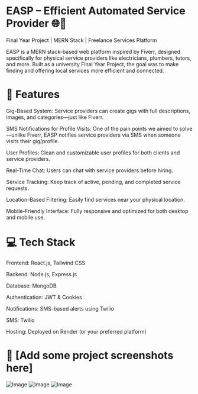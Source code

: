 # EASP – Efficient Automated Service Provider 🌐📱
Final Year Project | MERN Stack | Freelance Services Platform

EASP is a MERN stack-based web platform inspired by Fiverr, designed specifically for physical service providers like electricians, plumbers, tutors, and more. Built as a university Final Year Project, the goal was to make finding and offering local services more efficient and connected.

# 🔧 Features
Gig-Based System: Service providers can create gigs with full descriptions, images, and categories—just like Fiverr.

SMS Notifications for Profile Visits: One of the pain points we aimed to solve—unlike Fiverr, EASP notifies service providers via SMS when someone visits their gig/profile.

User Profiles: Clean and customizable user profiles for both clients and service providers.

Real-Time Chat: Users can chat with service providers before hiring.

Service Tracking: Keep track of active, pending, and completed service requests.

Location-Based Filtering: Easily find services near your physical location.

Mobile-Friendly Interface: Fully responsive and optimized for both desktop and mobile use.

# 💻 Tech Stack
Frontend: React.js, Tailwind CSS

Backend: Node.js, Express.js

Database: MongoDB

Authentication: JWT & Cookies

Notifications: SMS-based alerts using Twilio

SMS: Twilio

Hosting: Deployed on Render (or your preferred platform)

# 📸 [Add some project screenshots here]
![Image](https://github.com/user-attachments/assets/74751405-71e9-4d20-ab90-fe8837060bf9)
![Image](https://github.com/user-attachments/assets/39dacd1a-332f-4fe0-b414-9cb18ed16632)
![Image](https://github.com/user-attachments/assets/90720578-41fe-4e20-8273-0f285371b216)
